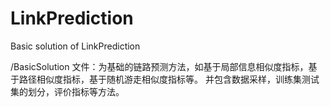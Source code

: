 # LinkPrediction
Basic solution of LinkPrediction

/BasicSolution 文件：为基础的链路预测方法，如基于局部信息相似度指标，基于路径相似度指标，基于随机游走相似度指标等。
                    并包含数据采样，训练集测试集的划分，评价指标等方法。
